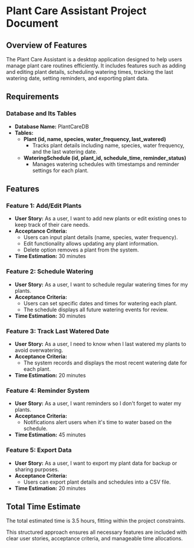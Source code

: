 # Plant Care Assistant Project Document

## Overview of Features
The Plant Care Assistant is a desktop application designed to help users manage plant care routines efficiently. It includes features such as adding and editing plant details, scheduling watering times, tracking the last watering date, setting reminders, and exporting plant data.

## Requirements

### Database and Its Tables
- **Database Name:** PlantCareDB
- **Tables:**
  - **Plant (id, name, species, water_frequency, last_watered)**
    - Tracks plant details including name, species, water frequency, and the last watering date.
  - **WateringSchedule (id, plant_id, schedule_time, reminder_status)**
    - Manages watering schedules with timestamps and reminder settings for each plant.

## Features

### Feature 1: Add/Edit Plants
- **User Story:** As a user, I want to add new plants or edit existing ones to keep track of their care needs.
- **Acceptance Criteria:**
  - Users can input plant details (name, species, water frequency).
  - Edit functionality allows updating any plant information.
  - Delete option removes a plant from the system.
- **Time Estimation:** 30 minutes

### Feature 2: Schedule Watering
- **User Story:** As a user, I want to schedule regular watering times for my plants.
- **Acceptance Criteria:**
  - Users can set specific dates and times for watering each plant.
  - The schedule displays all future watering events for review.
- **Time Estimation:** 30 minutes

### Feature 3: Track Last Watered Date
- **User Story:** As a user, I need to know when I last watered my plants to avoid overwatering.
- **Acceptance Criteria:**
  - The system records and displays the most recent watering date for each plant.
- **Time Estimation:** 20 minutes

### Feature 4: Reminder System
- **User Story:** As a user, I want reminders so I don't forget to water my plants.
- **Acceptance Criteria:**
  - Notifications alert users when it's time to water based on the schedule.
- **Time Estimation:** 45 minutes

### Feature 5: Export Data
- **User Story:** As a user, I want to export my plant data for backup or sharing purposes.
- **Acceptance Criteria:**
  - Users can export plant details and schedules into a CSV file.
- **Time Estimation:** 20 minutes

## Total Time Estimate
The total estimated time is 3.5 hours, fitting within the project constraints.

This structured approach ensures all necessary features are included with clear user stories, acceptance criteria, and manageable time allocations.
